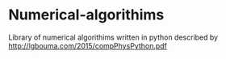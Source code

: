 # Numerical-algorithims
Library of numerical algorithims written in python described by http://lgbouma.com/2015/compPhysPython.pdf
